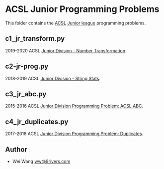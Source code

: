 # ACSL Junior Programming Problems

This folder contains the [ACSL](https://www.acsl.org/)
[Junior league](https://www.acsl.org/get-started/study-materials) programming problems.

## c1_jr_transform.py

2019-2020 ACSL [Junior Division - Number Transformation](http://www.datafiles.acsl.org/samples/contest1/C_1_JR_Transform.pdf).

## c2-jr-prog.py

2018-2019 ACSL [Junior Division - String Stats](http://www.datafiles.acsl.org/samples/contest2/c2-jr-prog.pdf).

## c3_jr_abc.py

2015-2016 ACSL [Junior Division Programming Problem: ACSL ABC](http://www.datafiles.acsl.org/samples/contest3/abc_3_jr.pdf).

## c4_jr_duplicates.py

2017-2018 ACSL [Junior Division Programming Problem: Duplicates](http://www.datafiles.acsl.org/samples/contest4/c_4_duplicates_jr.pdf).

## Author

* Wei Wang <ww@9rivers.com>